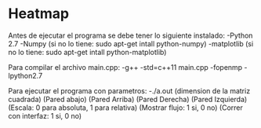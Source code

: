 # Heatmap

Antes de ejecutar el programa se debe tener lo siguiente instalado:
-Python 2.7
-Numpy (si no lo tiene: sudo apt-get intall python-numpy)
-matplotlib (si no lo tiene: sudo apt-get intall python-matplotlib)

Para compilar el archivo main.cpp:
-g++ -std=c++11 main.cpp -fopenmp -lpython2.7

Para ejecutar el programa con parametros:
-./a.out (dimension de la matriz cuadrada) (Pared abajo) (Pared Arriba) (Pared Derecha) (Pared Izquierda)
(Escala: 0 para absoluta, 1 para relativa) (Mostrar flujo: 1 si, 0 no) (Correr con interfaz: 1 si, 0 no)
